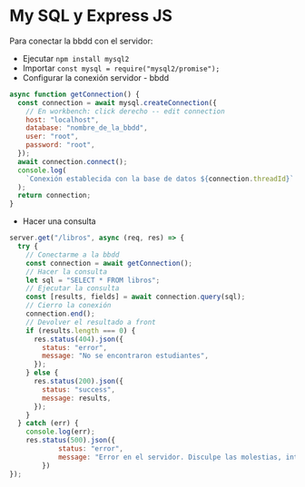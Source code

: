 # My SQL y Express JS

Para conectar la bbdd con el servidor:

- Ejecutar `npm install mysql2`
- Importar `const mysql = require("mysql2/promise");`
- Configurar la conexión servidor - bbdd

```javascript
async function getConnection() {
  const connection = await mysql.createConnection({
    // En workbench: click derecho -- edit connection
    host: "localhost",
    database: "nombre_de_la_bbdd",
    user: "root",
    password: "root",
  });
  await connection.connect();
  console.log(
    `Conexión establecida con la base de datos ${connection.threadId}`
  );
  return connection;
}
```

- Hacer una consulta

```javascript
server.get("/libros", async (req, res) => {
  try {
    // Conectarme a la bbdd
    const connection = await getConnection();
    // Hacer la consulta
    let sql = "SELECT * FROM libros";
    // Ejecutar la consulta
    const [results, fields] = await connection.query(sql);
    // Cierro la conexión
    connection.end();
    // Devolver el resultado a front
    if (results.length === 0) {
      res.status(404).json({
        status: "error",
        message: "No se encontraron estudiantes",
      });
    } else {
      res.status(200).json({
        status: "success",
        message: results,
      });
    }
  } catch (err) {
    console.log(err);
    res.status(500).json({
            status: "error",
            message: "Error en el servidor. Disculpe las molestias, inténtelo más tarde"
        })
});
```
